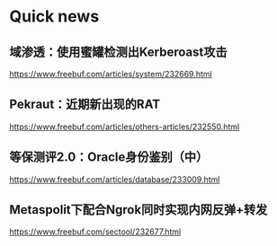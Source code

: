 # Quick news

## 域渗透：使用蜜罐检测出Kerberoast攻击

https://www.freebuf.com/articles/system/232669.html

## Pekraut：近期新出现的RAT

https://www.freebuf.com/articles/others-articles/232550.html

## 等保测评2.0：Oracle身份鉴别（中）

https://www.freebuf.com/articles/database/233009.html

## Metaspolit下配合Ngrok同时实现内网反弹+转发

https://www.freebuf.com/sectool/232677.html

